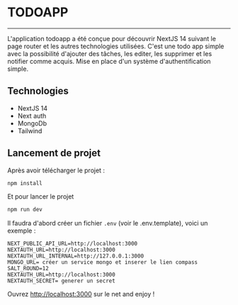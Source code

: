 # TODOAPP
***
L'application todoapp a été conçue pour découvrir NextJS 14 suivant le page router et les autres technologies utilisées.
C'est une todo app simple avec la possibilité d'ajouter des tâches, les editer, les supprimer et les notifier comme acquis.
Mise en place d'un système d'authentification simple.

## Technologies
- NextJS 14
- Next auth
- MongoDb
- Tailwind

## Lancement de projet

Après avoir télécharger le projet :

```bash
npm install
```
Et pour lancer le projet
```bash
npm run dev
```

Il faudra d'abord créer un fichier `.env` (voir le .env.template), voici un exemple :

```
NEXT_PUBLIC_API_URL=http://localhost:3000
NEXTAUTH_URL=http://localhost:3000
NEXTAUTH_URL_INTERNAL=http://127.0.0.1:3000
MONGO_URL= créer un service mongo et inserer le lien compass
SALT_ROUND=12
NEXTAUTH_URL=http://localhost:3000
NEXTAUTH_SECRET= generer un secret
```

Ouvrez [http://localhost:3000](http://localhost:3000) sur le net and enjoy !


